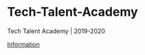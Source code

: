 # Tech-Talent-Academy
Tech Talent Academy | 2019-2020

[Information](http://techtalentschool.gr/%ce%bc%ce%b1%ce%b8%ce%ae%ce%bc%ce%b1%cf%84%ce%b1/tech-talent-academy/)
